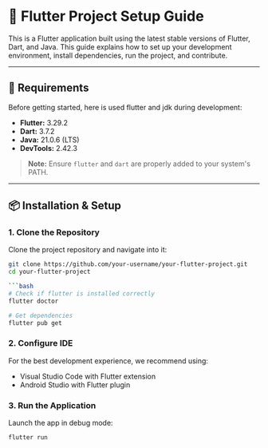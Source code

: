 # 🚀 Flutter Project Setup Guide

This is a Flutter application built using the latest stable versions of Flutter, Dart, and Java. This guide explains how to set up your development environment, install dependencies, run the project, and contribute.

---

## 🧰 Requirements

Before getting started, here is used flutter and jdk during development:

- **Flutter:** 3.29.2  
- **Dart:** 3.7.2  
- **Java:** 21.0.6 (LTS)  
- **DevTools:** 2.42.3

> **Note:** Ensure `flutter` and `dart` are properly added to your system's PATH.

---

## 📦 Installation & Setup

### 1. Clone the Repository

Clone the project repository and navigate into it:

```bash
git clone https://github.com/your-username/your-flutter-project.git
cd your-flutter-project

```bash
# Check if flutter is installed correctly
flutter doctor

# Get dependencies
flutter pub get
```

### 2. Configure IDE

For the best development experience, we recommend using:
- Visual Studio Code with Flutter extension
- Android Studio with Flutter plugin

### 3. Run the Application

Launch the app in debug mode:

```bash
flutter run
```
